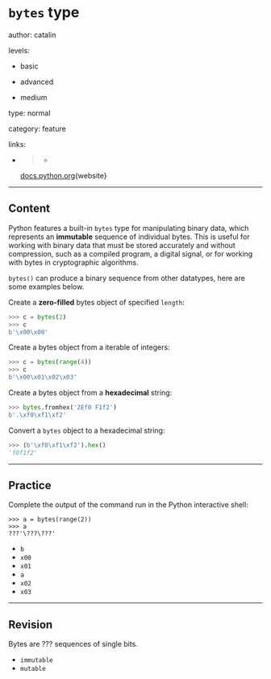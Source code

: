 # `bytes` type
author: catalin

levels:

  - basic

  - advanced

  - medium

type: normal

category: feature

links:

  - >-
    [docs.python.org](https://docs.python.org/3.5/library/stdtypes.html#bytes){website}

---
## Content

Python features a built-in `bytes` type for manipulating binary data, which represents an **immutable** sequence of individual bytes. This is useful for working with binary data that must be stored accurately and without compression, such as a compiled program, a digital signal, or for working with bytes in cryptographic algorithms.


`bytes()` can produce a binary sequence from other datatypes, here are some examples below.

Create a **zero-filled** bytes object of specified `length`:
```python
>>> c = bytes(2)
>>> c
b'\x00\x00'
```

Create a bytes object from a iterable of integers:
```python
>>> c = bytes(range(4))
>>> c
b'\x00\x01\x02\x03'
```

Create a bytes object from a **hexadecimal** string:
```python
>>> bytes.fromhex('2Ef0 F1f2')
b'.\xf0\xf1\xf2'

```

Convert a `bytes` object to a hexadecimal string:
```python
>>> (b'\xf0\xf1\xf2').hex()
'f0f1f2'
```

---
## Practice

Complete the output of the command run in the Python interactive shell:
```
>>> a = bytes(range(2))
>>> a
???'\???\???'
```

* `b`
* `x00`
* `x01`
* `a`
* `x02`   
* `x03`

---
## Revision

Bytes are ??? sequences of single bits.

* `immutable`
* `mutable`
